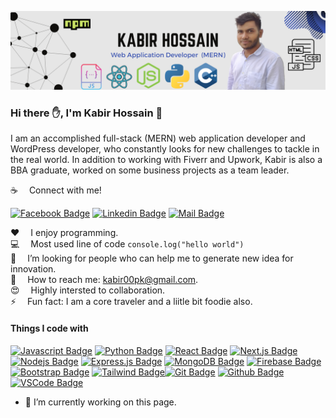 ![Github Banner](github-banner.png)

### Hi there ✋, I'm Kabir Hossain 👋


I am an accomplished full-stack (MERN) web application developer and WordPress developer, who constantly looks for new challenges to tackle in the real world. In addition to working with Fiverr and Upwork, Kabir is also a BBA graduate, worked on some business projects as a team leader. <br>

:coffee: &emsp;Connect with me!

[![Facebook Badge](https://img.shields.io/badge/Facebook-1877F2?style=for-the-badge&logo=facebook&logoColor=white)](https://www.facebook.com/ProgrammerKabir)  [![Linkedin Badge](https://img.shields.io/badge/LinkedIn-0077B5?style=for-the-badge&logo=linkedin&logoColor=white)](https://www.linkedin.com/in/developer-kabir-hossain/) [![Mail Badge](https://img.shields.io/badge/Gmail-D14836?style=for-the-badge&logo=gmail&logoColor=white)](mailto:kabir00pk@gmail.com)

:hearts: &emsp;I enjoy programming.<br/>
:computer: &emsp;Most used line of code `console.log("hello world")` <br/>
🤔 &emsp;I’m looking for people who can help me to generate new idea for innovation.<br/>
:e-mail: &emsp;How to reach me: kabir00pk@gmail.com.<br/>
😍 &emsp;Highly intersted to collaboration. <br>
⚡ &emsp;Fun fact: I am a core traveler and a liitle bit foodie also.

#### Things I code with

[![Javascript Badge](https://img.shields.io/badge/-Javascript-F0DB4F?style=for-the-badge&labelColor=black&logo=javascript&logoColor=F0DB4F)](#) [![Python Badge](https://img.shields.io/badge/python-3776AB?style=for-the-badge&logo=python&logoColor=white)](#)  [![React Badge](https://img.shields.io/badge/-React-61DBFB?style=for-the-badge&labelColor=black&logo=react&logoColor=61DBFB)](#) [![Next.js Badge](https://img.shields.io/badge/next.js-000000?style=for-the-badge&logo=nextdotjs&logoColor=white)](#) [![Nodejs Badge](https://img.shields.io/badge/-Nodejs-3C873A?style=for-the-badge&labelColor=black&logo=node.js&logoColor=3C873A)](#) [![Express.js Badge](https://img.shields.io/badge/Express.js-000000?style=for-the-badge&logo=express&logoColor=white)](#) [![MongoDB Badge](https://img.shields.io/badge/MongoDB-4EA94B?style=for-the-badge&logo=mongodb&logoColor=white)](#)  [![Firebase Badge](https://img.shields.io/badge/firebase-FFCA28?style=for-the-badge&logo=firebase&logoColor=white)](#)   [![Bootstrap Badge](https://img.shields.io/badge/bootstrap-7952B3?style=for-the-badge&logo=bootstrap&logoColor=white)](#)  [![Tailwind Badge](https://img.shields.io/badge/Tailwind%20CSS-092749?style=for-the-badge&logo=tailwindcss&logoColor=06B6D4&labelColor=000000)](#)[![Git Badge](https://img.shields.io/badge/Git-F05032?style=for-the-badge&logo=git&logoColor=white)](#)    [![Github Badge](https://img.shields.io/badge/github-181717?style=for-the-badge&logo=github&logoColor=white)](#)  [![VSCode Badge](https://img.shields.io/badge/Visual_Studio-5C2D91?style=for-the-badge&logo=visual%20studio&logoColor=white)](#) 








- 🔭 I’m currently working on this page. 




